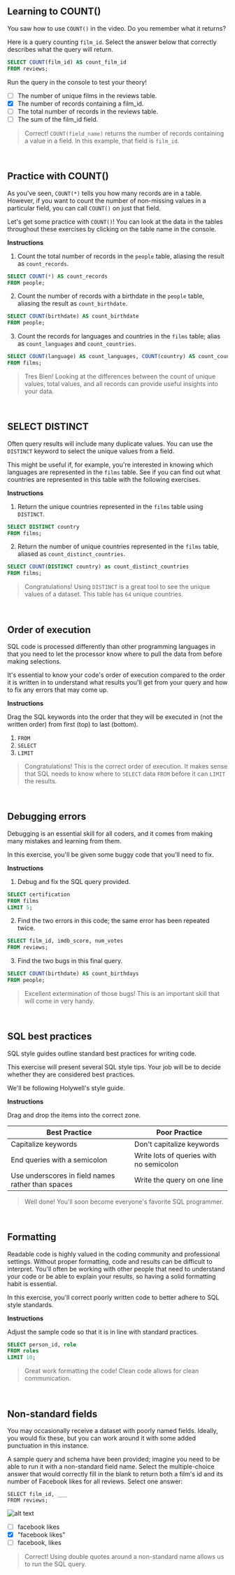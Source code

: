 ## Learning to COUNT()
You saw how to use `COUNT()` in the video. Do you remember what it returns?

Here is a query counting `film_id`. Select the answer below that correctly describes what the query will return.

``` sql
SELECT COUNT(film_id) AS count_film_id
FROM reviews;
```

Run the query in the console to test your theory!

- [ ] The number of unique films in the reviews table.
- [x] The number of records containing a film_id.
- [ ] The total number of records in the reviews table.
- [ ] The sum of the film_id field.

> Correct! `COUNT(field_name)` returns the number of records containing a value in a field. In this example, that field is `film_id`.

<br>

## Practice with COUNT()
As you've seen, `COUNT(*)` tells you how many records are in a table. However, if you want to count the number of non-missing values in a particular field, you can call `COUNT()` on just that field.

Let's get some practice with `COUNT()`! You can look at the data in the tables throughout these exercises by clicking on the table name in the console.

**Instructions**

1. Count the total number of records in the `people` table, aliasing the result as `count_records`.

``` sql
SELECT COUNT(*) AS count_records
FROM people;
```

2. Count the number of records with a birthdate in the `people` table, aliasing the result as `count_birthdate`.

``` sql
SELECT COUNT(birthdate) AS count_birthdate
FROM people;
```

3. Count the records for languages and countries in the `films` table; alias as `count_languages` and `count_countries`.

``` sql
SELECT COUNT(language) AS count_languages, COUNT(country) AS count_countries
FROM films;
```

> Tres Bien! Looking at the differences between the count of unique values, total values, and all records can provide useful insights into your data.

<br>

## SELECT DISTINCT
Often query results will include many duplicate values. You can use the `DISTINCT` keyword to select the unique values from a field.

This might be useful if, for example, you're interested in knowing which languages are represented in the `films` table. See if you can find out what countries are represented in this table with the following exercises.

**Instructions**

1. Return the unique countries represented in the `films` table using `DISTINCT`.

``` sql
SELECT DISTINCT country
FROM films;
```

2. Return the number of unique countries represented in the `films` table, aliased as `count_distinct_countries`.

``` sql
SELECT COUNT(DISTINCT country) as count_distinct_countries
FROM films;
```

> Congratulations! Using `DISTINCT` is a great tool to see the unique values of a dataset. This table has `64` unique countries.

<br>

## Order of execution
SQL code is processed differently than other programming languages in that you need to let the processor know where to pull the data from before making selections.

It's essential to know your code's order of execution compared to the order it is written in to understand what results you'll get from your query and how to fix any errors that may come up.

**Instructions**

Drag the SQL keywords into the order that they will be executed in (not the written order) from first (top) to last (bottom).

1. `FROM`
2. `SELECT`
3. `LIMIT`

> Congratulations! This is the correct order of execution. It makes sense that SQL needs to know where to `SELECT` data `FROM` before it can `LIMIT` the results.

<br>

## Debugging errors
Debugging is an essential skill for all coders, and it comes from making many mistakes and learning from them.

In this exercise, you'll be given some buggy code that you'll need to fix.

**Instructions**

1. Debug and fix the SQL query provided.

``` sql
SELECT certification
FROM films
LIMIT 5;
```

2. Find the two errors in this code; the same error has been repeated twice.

``` sql
SELECT film_id, imdb_score, num_votes
FROM reviews;
```

3. Find the two bugs in this final query.

``` sql
SELECT COUNT(birthdate) AS count_birthdays
FROM people;
```

> Excellent extermination of those bugs! This is an important skill that will come in very handy.

<br>

## SQL best practices
SQL style guides outline standard best practices for writing code.

This exercise will present several SQL style tips. Your job will be to decide whether they are considered best practices.

We'll be following Holywell's style guide.

**Instructions**

Drag and drop the items into the correct zone.

| Best Practice | Poor Practice |
| ------------- | ------------- |
| Capitalize keywords | Don't capitalize keywords |
| End queries with a semicolon | Write lots of queries with no semicolon |
| Use underscores in field names rather than spaces | Write the query on one line |

> Well done! You'll soon become everyone's favorite SQL programmer.

<br>

## Formatting
Readable code is highly valued in the coding community and professional settings. Without proper formatting, code and results can be difficult to interpret. You'll often be working with other people that need to understand your code or be able to explain your results, so having a solid formatting habit is essential.

In this exercise, you'll correct poorly written code to better adhere to SQL style standards.

**Instructions**

Adjust the sample code so that it is in line with standard practices.

``` sql
SELECT person_id, role
FROM roles
LIMIT 10;
```

> Great work formatting the code! Clean code allows for clean communication.

<br>

## Non-standard fields
You may occasionally receive a dataset with poorly named fields. Ideally, you would fix these, but you can work around it with some added punctuation in this instance.

A sample query and schema have been provided; imagine you need to be able to run it with a non-standard field name. Select the multiple-choice answer that would correctly fill in the blank to return both a film's id and its number of Facebook likes for all reviews. Select one answer:

```
SELECT film_id, ___
FROM reviews;
```

![alt text](img/image01.png)

- [ ] facebook likes
- [x] "facebook likes"
- [ ] facebook, likes

> Correct! Using double quotes around a non-standard name allows us to run the SQL query.
